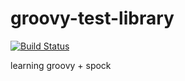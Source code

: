 # groovy-test-library

[![Build Status](https://travis-ci.org/f3rdy/groovy-test-library.svg?branch=master)](https://travis-ci.org/f3rdy/groovy-test-library)


learning groovy + spock
